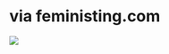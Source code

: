 <!--
id: 7873438
link: http://tumblr.atmos.org/post/7873438/via-feministing-com
slug: via-feministing-com
date: Mon Aug 06 2007 17:56:03 GMT-0700 (PDT)
publish: 2007-08-06
tags: 
title: via feministing.com
-->


via feministing.com
===================

![](http://24.media.tumblr.com/7873438_500.jpg)

